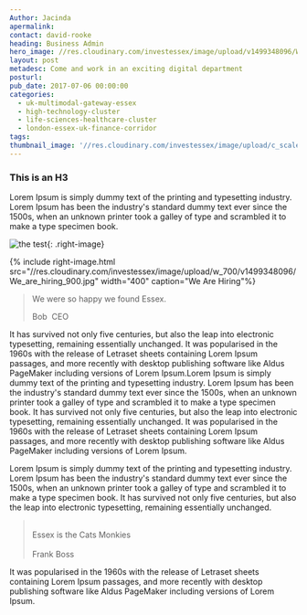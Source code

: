 ```yaml
---
Author: Jacinda
apermalink:
contact: david-rooke
heading: Business Admin
hero_image: //res.cloudinary.com/investessex/image/upload/v1499348096/We_are_hiring_900.jpg
layout: post
metadesc: Come and work in an exciting digital department
posturl:
pub_date: 2017-07-06 00:00:00
categories:
  - uk-multimodal-gateway-essex
  - high-technology-cluster
  - life-sciences-healthcare-cluster
  - london-essex-uk-finance-corridor
tags:
thumbnail_image: '//res.cloudinary.com/investessex/image/upload/c_scale,g_center,h_165,w_165/v1499348096/We_are_hiring_900.jpg'
---
```



### This is an H3

Lorem Ipsum is simply dummy text of the printing and typesetting industry. Lorem Ipsum has been the industry's standard dummy text ever since the 1500s, when an unknown printer took a galley of type and scrambled it to make a type specimen book.

![the test](//res.cloudinary.com/investessex/image/upload/c_scale,g_center,h_165,w_165/v1499348096/We_are_hiring_900.jpg){: .right-image}

{% include right-image.html src="//res.cloudinary.com/investessex/image/upload/w_700/v1499348096/We_are_hiring_900.jpg" width="400" caption="We Are Hiring"%}

> We were so happy we found Essex.
>
>
> Bob &nbsp;CEO

It has survived not only five centuries, but also the leap into electronic typesetting, remaining essentially unchanged. It was popularised in the 1960s with the release of Letraset sheets containing Lorem Ipsum passages, and more recently with desktop publishing software like Aldus PageMaker including versions of Lorem Ipsum.Lorem Ipsum is simply dummy text of the printing and typesetting industry. Lorem Ipsum has been the industry's standard dummy text ever since the 1500s, when an unknown printer took a galley of type and scrambled it to make a type specimen book. It has survived not only five centuries, but also the leap into electronic typesetting, remaining essentially unchanged. It was popularised in the 1960s with the release of Letraset sheets containing Lorem Ipsum passages, and more recently with desktop publishing software like Aldus PageMaker including versions of Lorem Ipsum.

Lorem Ipsum is simply dummy text of the printing and typesetting industry. Lorem Ipsum has been the industry's standard dummy text ever since the 1500s, when an unknown printer took a galley of type and scrambled it to make a type specimen book. It has survived not only five centuries, but also the leap into electronic typesetting, remaining essentially unchanged.

> <br>Essex is the Cats Monkies
> <br>
> <br>Frank Boss

It was popularised in the 1960s with the release of Letraset sheets containing Lorem Ipsum passages, and more recently with desktop publishing software like Aldus PageMaker including versions of Lorem Ipsum.